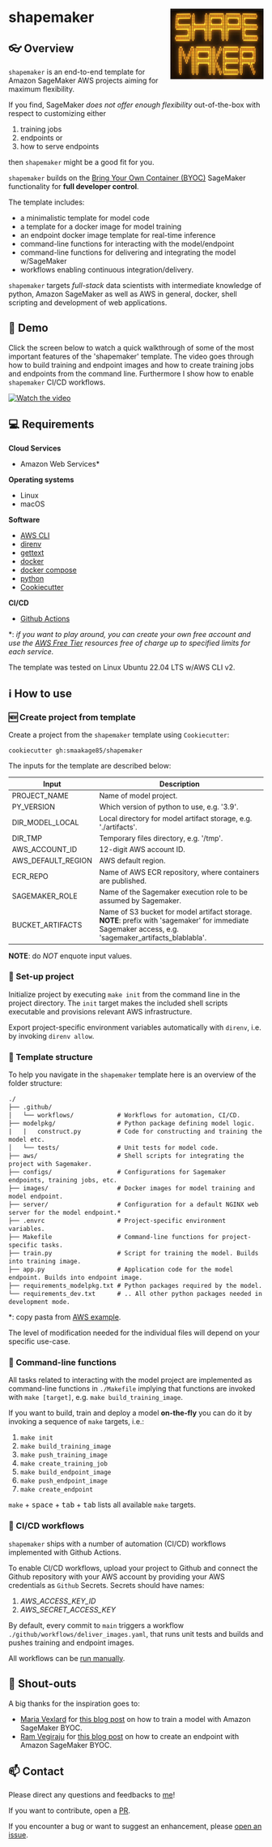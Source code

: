 # shapemaker <img src='logo.png' align="right" height="139" />

## :eyeglasses: Overview
`shapemaker` is an end-to-end template for Amazon SageMaker AWS projects aiming for maximum flexibility. 

If you find, SageMaker *does not offer enough flexibility* out-of-the-box with respect to customizing either

1. training jobs
2. endpoints or
3. how to serve endpoints

then `shapemaker` might be a good fit for you.

`shapemaker` builds on the [Bring Your Own Container (BYOC)](https://towardsdatascience.com/bring-your-own-container-with-amazon-sagemaker-37211d8412f4) SageMaker functionality for **full developer control**. 

The template includes:

- a minimalistic template for model code
- a template for a docker image for model training
- an endpoint docker image template for real-time inference
- command-line functions for interacting with the model/endpoint
- command-line functions for delivering and integrating the model w/SageMaker
- workflows enabling continuous integration/delivery.

`shapemaker` targets *full-stack* data scientists with intermediate knowledge of python, Amazon SageMaker as well as AWS in general, docker, shell scripting and development of web applications.

## :cinema: Demo
Click the screen below to watch a quick walkthrough of some of the most important features of the 'shapemaker' template. The video goes through how to build training and endpoint images and how to create training jobs and endpoints from the command line. Furthermore I show how to enable `shapemaker` CI/CD workflows.

[![Watch the video](https://img.youtube.com/vi/tn9sbyskPCI/maxresdefault.jpg)](https://youtu.be/tn9sbyskPCI)

## :computer: Requirements

**Cloud Services**
- Amazon Web Services*

**Operating systems** 
- Linux
- macOS

**Software**
- [AWS CLI](https://docs.aws.amazon.com/cli/latest/userguide/getting-started-install.html)
- [direnv](https://direnv.net/docs/installation.html) 
- [gettext](https://www.drupal.org/docs/8/modules/potion/how-to-install-setup-gettext) 
- [docker](https://docs.docker.com/get-docker/)
- [docker compose](https://docs.docker.com/compose/install/)
- [python](https://www.python.org/downloads/)
- [Cookiecutter](https://pypi.org/project/cookiecutter/)

**CI/CD**
- [Github Actions](https://github.com/features/actions)

*: *if you want to play around, you can create your own free account and use the [AWS Free Tier](https://aws.amazon.com/free) resources free of charge up to specified limits for each service.*

The template was tested on Linux Ubuntu 22.04 LTS w/AWS CLI v2.

## :information_source: How to use

### :new: Create project from template
Create a project from the `shapemaker` template using `Cookiecutter`:

```
cookiecutter gh:smaakage85/shapemaker
```

The inputs for the template are described below:

| Input | Description |
| --- | --- |
| PROJECT_NAME | Name of model project. |
| PY_VERSION | Which version of python to use, e.g. '3.9'. |
| DIR_MODEL_LOCAL | Local directory for model artifact storage, e.g. './artifacts'.|
| DIR_TMP | Temporary files directory, e.g. '/tmp'. |
| AWS_ACCOUNT_ID | 12-digit AWS account ID. |
| AWS_DEFAULT_REGION | AWS default region. |
| ECR_REPO | Name of AWS ECR repository, where containers are published. |
| SAGEMAKER_ROLE | Name of the Sagemaker execution role to be assumed by Sagemaker. |
| BUCKET_ARTIFACTS | Name of S3 bucket for model artifact storage. **NOTE**: prefix with 'sagemaker' for immediate Sagemaker access, e.g. 'sagemaker_artifacts_blablabla'. |

**NOTE**: do *NOT* enquote input values.

### :wrench: Set-up project
Initialize project by executing `make init` from the command line in the project directory. The `init` target makes the included shell scripts executable and provisions relevant AWS infrastructure.

Export project-specific environment variables automatically with `direnv`, i.e. by invoking `direnv allow`.

### :file_folder: Template structure
To help you navigate in the `shapemaker` template here is an overview of the folder structure:

    ./
    ├── .github/    
    │   └── workflows/            # Workflows for automation, CI/CD.
    ├── modelpkg/                 # Python package defining model logic.
    |   |   construct.py          # Code for constructing and training the model etc.
    │   └── tests/                # Unit tests for model code.
    ├── aws/                      # Shell scripts for integrating the project with Sagemaker.
    ├── configs/                  # Configurations for Sagemaker endpoints, training jobs, etc.
    ├── images/                   # Docker images for model training and model endpoint.
    ├── server/                   # Configuration for a default NGINX web server for the model endpoint.*
    ├── .envrc                    # Project-specific environment variables.
    ├── Makefile                  # Command-line functions for project-specific tasks.
    ├── train.py                  # Script for training the model. Builds into training image.
    ├── app.py                    # Application code for the model endpoint. Builds into endpoint image.
    ├── requirements_modelpkg.txt # Python packages required by the model.
    └── requirements_dev.txt      # .. All other python packages needed in development mode.

*: copy pasta from [AWS example](https://github.com/RamVegiraju/SageMaker-Deployment/tree/master/RealTime/BYOC/PreTrained-Examples/SpacyNER).

The level of modification needed for the individual files will depend on your specific use-case.

### :shell: Command-line functions
All tasks related to interacting with the model project are implemented as command-line functions in `./Makefile` implying that functions are invoked with `make [target]`, e.g. `make build_training_image`.

If you want to build, train and deploy a model **on-the-fly** you can do it by invoking a sequence of `make` targets, i.e.:

1. `make init`
2. `make build_training_image`
3. `make push_training_image`
4. `make create_training_job`
5. `make build_endpoint_image`
6. `make push_endpoint_image`
7. `make create_endpoint`

`make` + <kbd>space</kbd> + <kbd>tab</kbd> + <kbd>tab</kbd> lists all available `make` targets.

### :repeat: CI/CD workflows
`shapemaker` ships with a number of automation (CI/CD) workflows implemented with Github Actions.

To enable CI/CD workflows, upload your project to Github and connect the Github repository with your AWS account by providing your AWS credentials as `Github` Secrets. Secrets should have names:

1. *AWS_ACCESS_KEY_ID*
2. *AWS_SECRET_ACCESS_KEY*

By default, every commit to `main` triggers a workflow `./github/workflows/deliver_images.yaml`, that runs unit tests and builds and pushes training and endpoint images. 

All workflows can be [run manually](https://docs.github.com/en/actions/managing-workflow-runs/manually-running-a-workflow).

## :loudspeaker: Shout-outs

A big thanks for the inspiration goes to: 

- [Maria Vexlard](https://github.com/m-romanenko) for [this blog post](https://www.sicara.fr/blog-technique/amazon-sagemaker-model-training) on how to train a model with Amazon SageMaker BYOC.
- [Ram Vegiraju](https://github.com/RamVegiraju) for [this blog post](https://towardsdatascience.com/bring-your-own-container-with-amazon-sagemaker-37211d8412f4) on how to create an endpoint with Amazon SageMaker BYOC. 

## :mailbox: Contact

Please direct any questions and feedbacks to [me](mailto:lars_kjeldgaard@hotmail.com)\!

If you want to contribute, open a [PR](https://github.com/smaakage85/shapemaker/pulls).

If you encounter a bug or want to suggest an enhancement, please [open an issue](https://github.com/smaakage85/shapemaker/issues).

